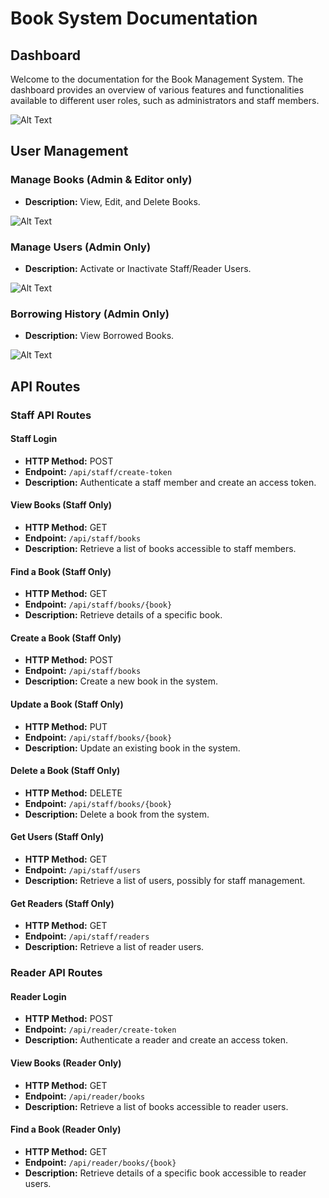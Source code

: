 # Book System Documentation

## Dashboard

Welcome to the documentation for the Book Management System. The dashboard provides an overview of various features and functionalities available to different user roles, such as administrators and staff members.

![Alt Text](images/dashboard.png)

## User Management

### Manage Books (Admin & Editor only)

-   **Description:** View, Edit, and Delete Books.

![Alt Text](images/bookList.png)

### Manage Users (Admin Only)

-   **Description:** Activate or Inactivate Staff/Reader Users.

![Alt Text](images/users.png)

### Borrowing History (Admin Only)

-   **Description:** View Borrowed Books.

![Alt Text](images/borrowed.png)

## API Routes

### Staff API Routes

#### Staff Login

-   **HTTP Method:** POST
-   **Endpoint:** `/api/staff/create-token`
-   **Description:** Authenticate a staff member and create an access token.

#### View Books (Staff Only)

-   **HTTP Method:** GET
-   **Endpoint:** `/api/staff/books`
-   **Description:** Retrieve a list of books accessible to staff members.

#### Find a Book (Staff Only)

-   **HTTP Method:** GET
-   **Endpoint:** `/api/staff/books/{book}`
-   **Description:** Retrieve details of a specific book.

#### Create a Book (Staff Only)

-   **HTTP Method:** POST
-   **Endpoint:** `/api/staff/books`
-   **Description:** Create a new book in the system.

#### Update a Book (Staff Only)

-   **HTTP Method:** PUT
-   **Endpoint:** `/api/staff/books/{book}`
-   **Description:** Update an existing book in the system.

#### Delete a Book (Staff Only)

-   **HTTP Method:** DELETE
-   **Endpoint:** `/api/staff/books/{book}`
-   **Description:** Delete a book from the system.

#### Get Users (Staff Only)

-   **HTTP Method:** GET
-   **Endpoint:** `/api/staff/users`
-   **Description:** Retrieve a list of users, possibly for staff management.

#### Get Readers (Staff Only)

-   **HTTP Method:** GET
-   **Endpoint:** `/api/staff/readers`
-   **Description:** Retrieve a list of reader users.

### Reader API Routes

#### Reader Login

-   **HTTP Method:** POST
-   **Endpoint:** `/api/reader/create-token`
-   **Description:** Authenticate a reader and create an access token.

#### View Books (Reader Only)

-   **HTTP Method:** GET
-   **Endpoint:** `/api/reader/books`
-   **Description:** Retrieve a list of books accessible to reader users.

#### Find a Book (Reader Only)

-   **HTTP Method:** GET
-   **Endpoint:** `/api/reader/books/{book}`
-   **Description:** Retrieve details of a specific book accessible to reader users.
